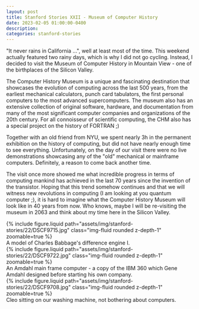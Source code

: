```yaml
---
layout: post
title: Stanford Stories XXII - Museum of Computer History
date: 2023-02-05 01:00:00-0400
description:
categories: stanford-stories
---
```


"It never rains in California ...", well at least most of the time.
This weekend actually featured two rainy days, which is why I did not go
cycling.
Instead, I decided to visit the Museum of Computer History in Mountain View -
one of the birthplaces of the Silicon Valley.

The Computer History Museum is a unique and fascinating destination that showcases the evolution
of computing across the last 500 years, from the earliest mechanical calculators,
punch card tabulators, the first personal computers to the most advanced supercomputers.
The museum also has an extensive collection of original software, hardware, and documentation from many
of the most significant computer companies and organizations of the 20th century.
For all connoisseur of scientific computing, the CHM also has a special project on
the history of FORTRAN ;)

Together with an old friend from NYU, we spent nearly 3h in the permanent exhibition
on the history of computing, but did not have nearly enough time to see everything.
Unfortunately, on the day of our visit there were no live demonstrations showcasing
any of the "old" mechanical or mainframe computers.
Definitely, a reason to come back another time.

The visit once more showed me what incredible progress in terms of computing mankind
has achieved in the last 70 years since the invention of the transistor.
Hoping that this trend somehow continues and that we will witness new revolutions in
computing (I am looking at you quantum computer ;), it is hard to imagine what the
Computer History Museum will look like in 40 years from now.
Who knows, maybe I will be re-visiting the museum in 2063 and think about my time
here in the Silicon Valley.

<div class="row mt-3">
    <div class="col-sm mt-3 mt-md-0">
        {% include figure.liquid path="assets/img/stanford-stories/22/DSCF9715.jpg" class="img-fluid rounded z-depth-1" zoomable=true %}
    </div>
</div>
<div class="caption">
    A model of Charles Babbage's difference engine I.
</div>

<div class="row mt-3">
    <div class="col-sm mt-3 mt-md-0">
        {% include figure.liquid path="assets/img/stanford-stories/22/DSCF9722.jpg" class="img-fluid rounded z-depth-1" zoomable=true %}
    </div>
</div>
<div class="caption">
    An Amdahl main frame computer - a copy of the IBM 360 which Gene Amdahl designed before starting his own company.
</div>

<div class="row mt-3">
    <div class="col-sm mt-3 mt-md-0">
        {% include figure.liquid path="assets/img/stanford-stories/22/DSCF9708.jpg" class="img-fluid rounded z-depth-1" zoomable=true %}
    </div>
</div>
<div class="caption">
    Cleo sitting on our washing machine, not bothering about computers.
</div>

